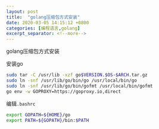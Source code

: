 ```yaml
---
layout: post
title:  "golang压缩包方式安装"
date: 2020-03-05 14:15:12 +0800
categories: [编程语言,golang]
excerpt_separator: <!--more-->
---
```

golang压缩包方式安装
<!--more-->

安装go
```bash
sudo tar -C /usr/lib -xzf go$VERSION.$OS-$ARCH.tar.gz
sudo ln -snf /usr/lib/go/bin/go /usr/local/bin/go
sudo ln -snf /usr/lib/go/bin/gofmt /usr/local/bin/gofmt
go env -w GOPROXY=https://goproxy.io,direct
```

编辑`.bashrc`
```bash
export GOPATH=${HOME}/go
export PATH=${GOPATH}/bin:$PATH
```